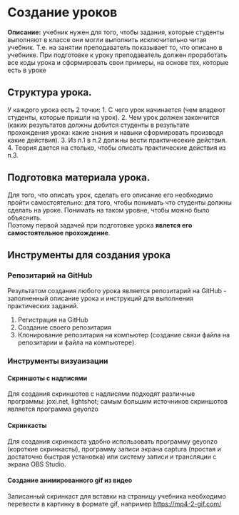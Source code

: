 # Создание уроков
**Описание:** учебник нужен для того, чтобы задания, которые студенты выполняют в классе они могли выполнить исключительно читая учебник. Т.е. на занятии преподаватель показывает то, что описано в учебнике. При подготовке к уроку преподаватель должен проработать все коды урока и сформировать свои примеры, на основе тех, которые есть в уроке
## Структура урока.
У каждого урока есть 2 точки: 1. С чего урок начинается (чем владеют студенты, которые пришли на урок). 2. Чем урок должен закончится (каких результатов должны добится студенты в результате прохождения урока: какие знания и навыки сформировать производя какие действия). 3. Из п.1 в п.2 должны вести практичесекие действия. 4. Теория дается на столько, чтобы описать практические действия из п.3.  
## Подготовка материала урока.
Для того, что описать урок, сделать его описание его необходимо пройти самостоятельно: для того, чтобы понимать что студенты должны сделать на уроке. Понимать на таком уровне, чтобы можно было объяснить.  
Поэтому первой задачей при подготовке урока **явлется его самостоятельное прохождение**.  

## Инструменты для создания урока
### Репозитарий на GitHub
Результатом создания любого урока является репозитарий на GitHub - заполненный описание урока и инструкций для выполнения практических заданий.
1. Регистрация на GitHub
2. Создание своего репозитария
3. Клонирование репозитария на компьютер (создание связи файла на репозитарии и файла на компьютере).

### Инструменты визуаизации
#### Скриншоты с надписями
Для создания скриншотов с надписями подходят различные программы: joxi.net, lightshot; самым большим источников скриншотов является программа geyonzo
#### Скринкасты
Для создания скринкаста удобно использовать программу geyonzo (короткие скринкасты), программу записи экрана captura (простая и достаточно быстрая установка) или систему записи и трансляции с экрана OBS Studio.   
#### Создание анимированного gif из видео  
Записанный скринкаст для вставки на страницу учебника необходимо перевести в картинку в формате gif, например <a href = "https://mp4-2-gif.com/">https://mp4-2-gif.com/</a>

